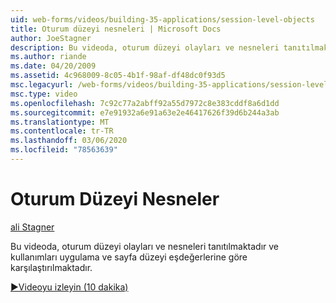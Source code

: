 ```yaml
---
uid: web-forms/videos/building-35-applications/session-level-objects
title: Oturum düzeyi nesneleri | Microsoft Docs
author: JoeStagner
description: Bu videoda, oturum düzeyi olayları ve nesneleri tanıtılmaktadır ve kullanımları uygulama ve sayfa düzeyi eşdeğerlerine göre karşılaştırılmaktadır.
ms.author: riande
ms.date: 04/20/2009
ms.assetid: 4c968009-8c05-4b1f-98af-df48dc0f93d5
msc.legacyurl: /web-forms/videos/building-35-applications/session-level-objects
msc.type: video
ms.openlocfilehash: 7c92c77a2abff92a55d7972c8e383cddf8a6d1dd
ms.sourcegitcommit: e7e91932a6e91a63e2e46417626f39d6b244a3ab
ms.translationtype: MT
ms.contentlocale: tr-TR
ms.lasthandoff: 03/06/2020
ms.locfileid: "78563639"
---
```

# <a name="session-level-objects"></a>Oturum Düzeyi Nesneler

[ali Stagner](https://github.com/JoeStagner)

Bu videoda, oturum düzeyi olayları ve nesneleri tanıtılmaktadır ve kullanımları uygulama ve sayfa düzeyi eşdeğerlerine göre karşılaştırılmaktadır.

[&#9654;Videoyu izleyin (10 dakika)](https://channel9.msdn.com/Blogs/ASP-NET-Site-Videos/session-level-objects)
